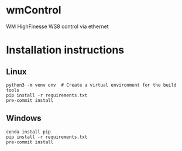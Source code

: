 # wmControl
WM HighFinesse WS8 control via ethernet

# Installation instructions
## Linux
```
python3 -m venv env  # Create a virtual environment for the build tools
pip install -r requirements.txt
pre-commit install
```

## Windows
```
conda install pip
pip install -r requirements.txt
pre-commit install
```
